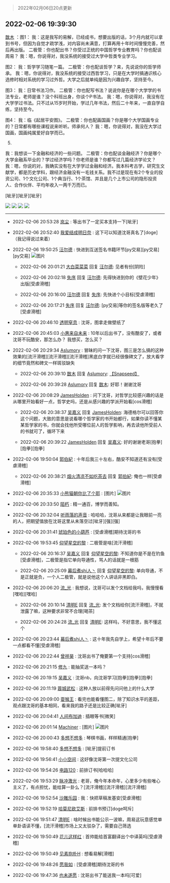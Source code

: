 > 2022年02月06日20点更新
<link rel="stylesheet" href="https://cdn.jsdelivr.net/gh/taotie6/sampleJSON@main/css/photo_show.css">
<meta name="referrer" content="no-referrer" />


 ## 2022-02-06 19:39:30 

 [㪚木](https://www.coolapk.com/feed/33350203?shareKey=MTNlMWEzODI4NjBlNjFmZmI4Y2I~) ：图1：
我：这是我写的易解，已经成书，想要出版的话，3个月内就可以拿到书号，但因为自觉才疏学浅，对内容尚未满意，打算再用十年时间慢慢完善，然后再出版。
二极管：你也配出书？你受过正统的中国哲学专业教育吗？你也配谈周易？
我：嗯，你说得对，我没系统的接受过大学中哲类专业学习。<!--break-->

图2：
我：哲学学习随笔一篇。
二极管：你也配谈哲学？来，先说说你的哲学师承。
我：嗯，你说得对，我没系统的接受过西哲学习，只是在大学时搞通识核心选修时相对系统的学习过外哲。大学之后就单纯是因为兴趣自学，坚持至今。

图3：
我：日常书法习作。
二极管：你也配写书法？说说你是在哪个大学学的书法专业，老师是谁？没个科班出身，你谈个P书法。
我：嗯，你说得对，我没有在大学学过书法。只不过从15岁时开始，学过几年书法，然后二十年来，一直自学自练，坚持至今。

图4：
我：临《起居平安图》。
二极管：你也配画国画？你是哪个大学国画专业的？日常都有哪些课程说来听听。师承何人？
我：嗯，你说得对，我没在大学过国画，国画纯属爱好自学而已。

5.
我：我想谈一下金融和经济的一些问题。
二极管：你也配谈金融经济？你是哪个大学金融系毕业的？学过经济学吗？你老师是谁？你都写过几篇经济学论文？
我：嗯，你说的对，我确实没有在大学学过金融和经济。我本科考古学，研究生文献学，都是历史学科，跟经济金融没有一毛钱关系。我不过是现在有2个专业的投资公司、1个文化公司、1个典当行、1个茶馆、并且是几个上市公司的隐形投资人、合作伙伴、平均年收入一两千万而已。

[呲牙][呲牙][呲牙] 

<div class="album">
<img class="img-item" src="https://image.coolapk.com/feed/2022/0206/19/1081091_c6549bac_7568_1754_822@1080x1782.jpeg" />
<img class="img-item" src="https://image.coolapk.com/feed/2022/0206/19/1081091_eef86d9e_7568_176_345@440x4708.jpeg" />
<img class="img-item" src="https://image.coolapk.com/feed/2022/0206/19/1081091_8445a073_7568_1769_728@1908x3456.jpeg" />
<img class="img-item" src="https://image.coolapk.com/feed/2022/0206/19/1081091_ba03734f_7568_1774_92@983x2375.jpeg" />
</div>

 ------- 

- 2022-02-06 20:53:28 [岚尘](uid=1308250) : 等出书了一定买本支持一下[呲牙] 

- 2022-02-06 20:52:40 [我爱结成明日奈](uid=1772977) : 这下可以知道沈哥真名了[doge]（我记得说过来着） 

- 2022-02-06 19:50:25 [汪尔德](uid=1595236) : 快进到互送签名书籍环节[py交易][py交易][py交易] ![图片](https://image.coolapk.com/feed/2022/0206/19/1595236_117baccb_8223_9954_623@500x281.gif)

    - 2022-02-06 20:01:21 [大白菜菜菜](uid=2081020) 回复 [汪尔德](uid=1595236): 见者有份[阴险] 

    - 2022-02-06 20:02:18 [失序](uid=1009107) 回复 [汪尔德](uid=1595236): 先得快进到你的《壁花少年》出版[受虐滑稽] 

    - 2022-02-06 20:16:00 [汪尔德](uid=1595236) 回复 [失序](uid=1009107): 先快进个小目标[受虐滑稽] 

    - 2022-02-06 20:17:21 [失序](uid=1009107) 回复 [汪尔德](uid=1595236): [py交易]等你的签名版等老久了[受虐滑稽] 

- 2022-02-06 20:46:10 [透明窒息](uid=2443616) : 沈哥，图拿走做壁纸了 

- 2022-02-06 20:45:03 [小惠来自未来](uid=847097) : 10年以后出书了，没有酷安了，或者沈哥不玩酷安，那怎么办？  我想买，怎么买？ 

- 2022-02-06 20:29:34 [Aslumory](uid=5464916) : 冒昧的问一下沈哥，图三是怎么搞的这种效果的[流汗滑稽][流汗滑稽][流汗滑稽]黑底白字就已经很像碑文了，放大看字的细节竟然和碑文一样斑驳缺失 

    - 2022-02-06 20:39:10 [㪚木](uid=1081091) 回复 [Aslumory](uid=5464916): <a class="feed-link-url" href="http://www.coolapk.com/apk/com.niksoftware.snapseed" title="Snapseed" target="_blank" rel="nofollow">【Snapseed】</a> 

    - 2022-02-06 20:39:28 [Aslumory](uid=5464916) 回复 [㪚木](uid=1081091): 好耶！谢谢沈哥 

- 2022-02-06 20:08:29 [JamesHolden](uid=3484763) : 问下沈哥，对哲学比较感兴趣的话是从哪里开始看好一点，哲学史吗，还是从感兴趣的学派开始看[cos滑稽] 

    - 2022-02-06 20:38:37 [吴嘉义](uid=2877191) 回复 [JamesHolden](uid=3484763): 海德格尔可以回答你这个问题，大致的意思是说看哪个哲学家的书开始都行，如果你读不懂某某哲学家的书，你就会找他所受哪位前人的哲学影响，再去读他所受前人的书就可了，循环下来 

    - 2022-02-06 20:39:22 [JamesHolden](uid=3484763) 回复 [吴嘉义](uid=2877191): 好的谢谢老哥[抱拳][抱拳][抱拳] 

- 2022-02-06 19:50:04 [郭伯紀](uid=2859803) : 十年后我三十左右，酷安不知道还有没有[受虐滑稽] 

    - 2022-02-06 20:38:21 [烟火清凉不如吃茶去](uid=4279524) 回复 [郭伯紀](uid=2859803): 俺也一样[受虐滑稽] 

- 2022-02-06 20:35:33 [小熊猫朝你比了个耶](uid=4352062) : [图片] ![图片](https://image.coolapk.com/feed/2022/0206/20/4352062_cb5634b1_0932_0337_567@643x681.jpeg)

- 2022-02-06 20:33:50 [陌朽](uid=838229) : 精一通百，博学而善知。 

- 2022-02-06 20:32:04 [听雨落的声音](uid=3650984) : 哈哈哈，沈哥从来都是让我眼前一亮的人，把期望值放在沈哥这里从未落空过[呲牙][强][强] 

- 2022-02-06 20:31:41 [琥珀色的小葫芦](uid=3670859) : [受虐滑稽]期待沈哥的书 

- 2022-02-06 19:53:45 [仰望星空的黎](uid=1961388) : 二极管是啥[流汗滑稽] 

    - 2022-02-06 20:16:37 [吴嘉义](uid=2877191) 回复 [仰望星空的黎](uid=1961388): 不知道你是不是在钓鱼[受虐滑稽]，二极管是指它单向导通性，骂人的话就是一根筋 

    - 2022-02-06 20:25:09 [幕后煮shi人丶](uid=1067340) 回复 [仰望星空的黎](uid=1961388): 单向导通，不是正就是负，一个人二极管，就是说他这个人讲话非黑即白。 

- 2022-02-06 20:06:20 [流_光](uid=1451285) : 我想说，沈哥可以发个文档给我吗，我慢慢看[嘿哈][嘿哈] 

    - 2022-02-06 20:10:14 [清明E](uid=1792072) 回复 [流_光](uid=1451285): 发个文档给你[流汗滑稽]，不就泄露了嘛，这种要求非常不合理[喝茶] 

    - 2022-02-06 20:24:28 [流_光](uid=1451285) 回复 [清明E](uid=1792072): 这样吗，不好意思，我不懂这个 

- 2022-02-06 20:23:44 [幕后煮shi人丶](uid=1067340) : 这十年我先自学上，希望十年后不要一点都看不懂[受虐滑稽] 

- 2022-02-06 20:22:44 [曾祥昊](uid=6695078) : 沈哥出书了俺要第一个支持[cos滑稽] 

- 2022-02-06 20:21:15 [修九](uid=2967088) : 能抽奖送一本吗？ 

- 2022-02-06 20:19:15 [吴嘉义](uid=2877191) : 沈哥nb，向沈哥学习[抱拳][抱拳][抱拳] 

- 2022-02-06 20:11:19 [蓉城武松](uid=2335991) : 这种人放以前得先问问他上的什么大学 

- 2022-02-06 20:09:00 [耍猴王](uid=2055455) : 看完也能看懂图二，除了知识水平的差距，观点跟沈哥的基本相同，看来我的路子还是比较正确[呲牙] 

- 2022-02-06 20:04:41 [人间布加迪](uid=4042826) : 插眼等书[微笑] 

- 2022-02-06 20:01:14 [Machiner](uid=3114536) : [图片] ![图片](https://image.coolapk.com/feed/2022/0206/20/3114536_a3538fae_8872_9493_731@741x1080.jpeg)

- 2022-02-06 20:00:43 [多想不想多](uid=1473521) : 琴棋书画，样样精通[抱拳] 

- 2022-02-06 19:58:40 [多想不想多](uid=1473521) : [呲牙]提前订书 

- 2022-02-06 19:56:41 [小小空间](uid=11119633) : 这好像沈哥第一次提文化公司 

- 2022-02-06 19:54:26 [电路120](uid=711711) : 前排订书[哈哈哈] 

- 2022-02-06 19:53:29 [脉冲激光](uid=1825566) : 老哥，俺今年本命年，心里多少有些唯心主义了，有点担忧，能给算一卦么？[流汗滑稽][流汗滑稽][流汗滑稽] 

- 2022-02-06 19:52:54 [沙雕乐园](uid=2447129) : 我：快把草稿发基安[受虐滑稽] 

- 2022-02-06 19:52:19 [哈莫尼欧艾斯](uid=13629814) : 前排书预订[doge呵斥] 

- 2022-02-06 19:51:47 [清明E](uid=1792072) : 啥时候出书能公示一波嘛，周易这玩意感觉单单卦语读不懂，[流汗滑稽]市场上又太驳杂了，需要自己筛选 

- 2022-02-06 19:50:49 [花儿这样红](uid=3618501) : 首帅能给首富翻译出个中译英吗[受虐滑稽] 

- 2022-02-06 19:50:49 [见素抱朴H](uid=1014158) : 想看易解[滑稽] 

- 2022-02-06 19:48:26 [愿我如](uid=3364757) : [受虐滑稽]期待沈哥的书 

- 2022-02-06 19:47:36 [也未遂愿](uid=3056500) : 沈哥出书了能送我一本吗[可爱] 

